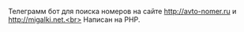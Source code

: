 Телеграмм бот для поиска номеров на сайте http://avto-nomer.ru  и http://migalki.net.<br>
Написан на PHP.

